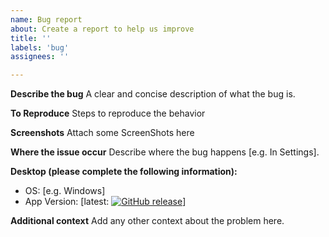 ```yaml
---
name: Bug report
about: Create a report to help us improve
title: ''
labels: 'bug'
assignees: ''

---
```


**Describe the bug**
A clear and concise description of what the bug is.

**To Reproduce**
Steps to reproduce the behavior

**Screenshots**
Attach some ScreenShots here

**Where the issue occur**
Describe where the bug happens [e.g. In Settings].

**Desktop (please complete the following information):**
 - OS: [e.g. Windows]
 - App Version: [latest: [![GitHub release](https://img.shields.io/github/v/release/Play-Epik-Inc/Taskify-Business?color=009dff)](https://github.com/Play-Epik-Inc/Taskify-Business/releases/latest)]

**Additional context**
Add any other context about the problem here.
